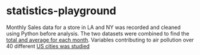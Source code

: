 # statistics-playground
Monthly Sales data for a store in LA and NY was recorded and cleaned using Python before analysis. The two datasets were combined to find the [total and average for each month](./lanysalesdata.ipynb).
Variables contributing to air pollution over 40 different [US cities was studied](./multivariate-sas.md)
